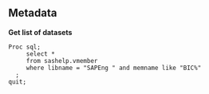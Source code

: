 

## Metadata

**Get list of datasets**
```sas
Proc sql;
     select *
     from sashelp.vmember
     where libname = "SAPEng " and memname like "BIC%"
  ;
quit;
```
